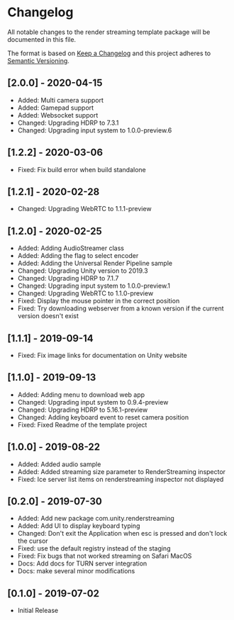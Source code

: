 # Changelog
All notable changes to the render streaming template package will be documented in this file.

The format is based on [Keep a Changelog](http://keepachangelog.com/en/1.0.0/)
and this project adheres to [Semantic Versioning](http://semver.org/spec/v2.0.0.html).

## [2.0.0] - 2020-04-15

- Added: Multi camera support
- Added: Gamepad support
- Added: Websocket support
- Changed: Upgrading HDRP to 7.3.1
- Changed: Upgrading input system to 1.0.0-preview.6

## [1.2.2] - 2020-03-06

- Fixed: Fix build error when build standalone

## [1.2.1] - 2020-02-28

- Changed: Upgrading WebRTC to 1.1.1-preview

## [1.2.0] - 2020-02-25

- Added: Adding AudioStreamer class
- Added: Adding the flag to select encoder
- Added: Adding the Universal Render Pipeline sample
- Changed: Upgrading Unity version to 2019.3
- Changed: Upgrading HDRP to 7.1.7
- Changed: Upgrading input system to 1.0.0-preview.1
- Changed: Upgrading WebRTC to 1.1.0-preview
- Fixed: Display the mouse pointer in the correct position
- Fixed: Try downloading webserver from a known version if the current version doesn't exist

## [1.1.1] - 2019-09-14

- Fixed: Fix image links for documentation on Unity website

## [1.1.0] - 2019-09-13

- Added: Adding menu to download web app
- Changed: Upgrading input system to 0.9.4-preview
- Changed: Upgrading HDRP to 5.16.1-preview
- Changed: Adding keyboard event to reset camera position
- Fixed: Fixed Readme of the template project

## [1.0.0] - 2019-08-22

- Added: Added audio sample
- Added: Added streaming size parameter to RenderStreaming inspector
- Fixed: Ice server list items on renderstreaming inspector not displayed

## [0.2.0] - 2019-07-30

- Added: Add new package com.unity.renderstreaming
- Added: Add UI to display keyboard typing
- Changed: Don't exit the Application when esc is pressed and don't lock the cursor
- Fixed: use the default registry instead of the staging 
- Fixed: Fix bugs that not worked streaming on Safari MacOS
- Docs: Add docs for TURN server integration 
- Docs: make several minor modifications

## [0.1.0] - 2019-07-02

- Initial Release